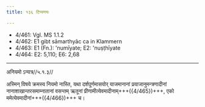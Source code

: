 ```yaml
---
title: १३६ टिप्पणयः

---
```

- 4/461: Vgl. MS 1.1.2
- 4/462: E1 gibt sāmarthyāc ca in Klammern
- 4/463: E1 (Fn.): 'numīyate; E2: 'nuṣṭhīyate
- 4/464: E2: 5,110; E6: 2,68

____________________________________________


अनियमो ऽन्यत्र//५.१.३//

अस्मिन् विषये क्रमस्य नियमो नास्ति, यथा दर्शपूर्णमासयोर् याजमानानां प्रयाजानुमन्त्रणादीनां नानाशाखान्तरसमाम्नातानां वसन्तम् ऋतूनां प्रीणामीत्येवमादीनाम्+++({4/465})+++, एको ममेत्येवमादीनां+++({4/466})+++ च।
